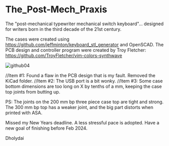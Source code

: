 # The_Post-Mech_Praxis
The "post-mechanical typewriter mechanical switch keyboard"... designed for writers born in the third decade of the 21st century.

The cases were created using https://github.com/jeffminton/keyboard_stl_generator and OpenSCAD.
The PCB design and controller program were created by Troy Fletcher: https://github.com/TroyFletcher/vim-colors-synthwave

![github04](https://github.com/Dholydai/The_Post-Mech_Praxis/assets/116427384/bbc85ebf-d19a-4377-850c-0e069c4c6171)

//Item #1: Found a flaw in the PCB design that is my fault. Removed the KiCad folder.
//Item #2: The USB port is a bit wonky.
//Item #3: Some case bottom dimensions are too long on X by tenths of a mm, keeping the case top joints from butting up.

PS: The joints on the 200 mm bp three piece case top are tight and strong. The 300 mm bp top has a weaker joint, and the big part distorts when printed with ASA.

Missed my New Years deadline. A less stressful pace is adopted. Have a new goal of finishing before Feb 2024.

Dholydai
